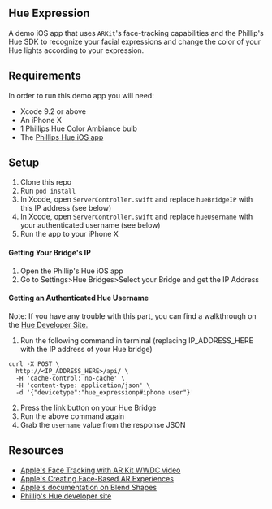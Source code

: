 ## Hue Expression

A demo iOS app that uses `ARKit`'s face-tracking capabilities and the Phillip's Hue SDK to recognize your facial expressions and change the color of your Hue lights according to your expression.

## Requirements

In order to run this demo app you will need:
- Xcode 9.2 or above
- An iPhone X
- 1 Phillips Hue Color Ambiance bulb
- The [Phillips Hue iOS app](https://itunes.apple.com/us/app/philips-hue/id1055281310?mt=8)

## Setup

1. Clone this repo
2. Run `pod install`
3. In Xcode, open `ServerController.swift` and replace `hueBridgeIP` with this IP address (see below)
4. In Xcode, open `ServerController.swift` and replace `hueUsername` with your authenticated username (see below)
4. Run the app to your iPhone X

#### Getting Your Bridge's IP

1. Open the Phillip's Hue iOS app
2. Go to Settings>Hue Bridges>Select your Bridge and get the IP Address

#### Getting an Authenticated Hue Username

Note: If you have any trouble with this part, you can find a walkthrough on the [Hue Developer Site.](https://www.developers.meethue.com/documentation/getting-started)

1. Run the following command in terminal (replacing IP_ADDRESS_HERE with the IP address of your Hue bridge)
```
curl -X POST \
  http://<IP_ADDRESS_HERE>/api/ \
  -H 'cache-control: no-cache' \
  -H 'content-type: application/json' \
  -d '{"devicetype":"hue_expressionp#iphone user"}'
```

2. Press the link button on your Hue Bridge
3. Run the above command again
4. Grab the `username` value from the response JSON

## Resources
- [Apple's Face Tracking with AR Kit WWDC video](https://developer.apple.com/videos/play/fall2017/601/)
- [Apple's Creating Face-Based AR Experiences](https://developer.apple.com/documentation/arkit/creating_face_based_ar_experiences)
- [Apple's documentation on Blend Shapes](https://developer.apple.com/documentation/arkit/arfaceanchor/2928251-blendshapes?language=objc)
- [Phillip's Hue developer site](https://www.developers.meethue.com)

